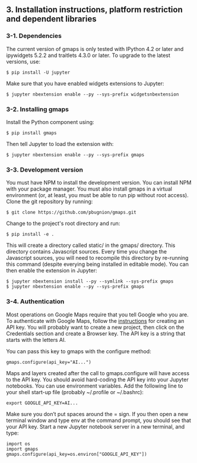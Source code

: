## 3. Installation instructions, platform restriction and dependent libraries 

### 3-1. Dependencies
The current version of gmaps is only tested with IPython 4.2 or later and ipywidgets 5.2.2 and traitlets 4.3.0 or later. To upgrade to the latest versions, use:
	
	$ pip install -U jupyter

Make sure that you have enabled widgets extensions to Jupyter:

	$ jupyter nbextension enable --py --sys-prefix widgetsnbextension

### 3-2. Installing gmaps
Install the Python component using:
	
	$ pip install gmaps

Then tell Jupyter to load the extension with:

	$ jupyter nbextension enable --py --sys-prefix gmaps

### 3-3. Development version
You must have NPM to install the development version. You can install NPM with your package manager.
You must also install gmaps in a virtual environment (or, at least, you must be able to run pip without root access).
Clone the git repository by running:

	$ git clone https://github.com/pbugnion/gmaps.git

Change to the project's root directory and run:

	$ pip install -e .

This will create a directory called static/ in the gmaps/ directory. This directory contains Javascript sources. Every time you change the Javascript sources, you will need to recompile this directory by re-running this command (despite everying being installed in editable mode).
You can then enable the extension in Jupyter:

	$ jupyter nbextension install --py --symlink --sys-prefix gmaps
	$ jupyter nbextension enable --py --sys-prefix gmaps
	
### 3-4. Authentication
Most operations on Google Maps require that you tell Google who you are. To authenticate with Google Maps, follow
the [instructions](https://console.developers.google.com/flows/enableapi?apiid=maps_backend,geocoding_backend,directions_backend,distance_matrix_backend,elevation_backend&keyType=CLIENT_SIDE&reusekey=true) for creating an API key. You will probably want to create a new project, then click on the Credentials
section and create a Browser key. The API key is a string that starts with the letters AI.


You can pass this key to gmaps with the configure method:

	gmaps.configure(api_key="AI...")

Maps and layers created after the call to gmaps.configure will have access to the API key.
You should avoid hard-coding the API key into your Jupyter notebooks. You can use environment variables. Add the
following line to your shell start-up file (probably ~/.profile or ~/.bashrc):

	export GOOGLE_API_KEY=AI...

Make sure you don’t put spaces around the = sign. If you then open a new terminal window and type env at the
command prompt, you should see that your API key. Start a new Jupyter notebook server in a new terminal, and type:

	import os
	import gmaps
	gmaps.configure(api_key=os.environ["GOOGLE_API_KEY"])

